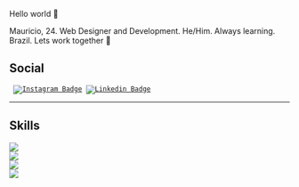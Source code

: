 Hello world 👋

Mauricio, 24. Web Designer and Development. He/Him. Always learning. Brazil. Lets work together 🤝


## Social
 

<code> [![Instagram Badge](https://img.shields.io/badge/Instagram-E4405F?style=for-the-badge&logo=instagram&logoColor=white&link=https://www.instagram.com/drxwbxt/)](https://www.instagram.com/maubem/)
[![Linkedin Badge](https://img.shields.io/badge/LinkedIn-0077B5?style=for-the-badge&logo=linkedin&logoColor=white&link=https://www.linkedin.com/in/mauricio-vieira-8661a1141/)](https://www.linkedin.com/in/mauricio-vieira-8661a1141/) </code>


<hr>

## Skills
<code><img src="https://img.shields.io/badge/Python-3776AB?style=for-the-badge&logo=python&logoColor=white"/> 
<img src="https://img.shields.io/badge/HTML5-E34F26?style=for-the-badge&logo=html5&logoColor=white"/>
<img src="https://img.shields.io/badge/CSS3-1572B6?style=for-the-badge&logo=css3&logoColor=white"/>
<img src="https://img.shields.io/badge/JavaScript-F7DF1E?style=for-the-badge&logo=javascript&logoColor=black"/> </code>
